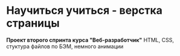 # Научиться учиться - верстка страницы

**Проект второго спринта курса "Веб-разработчик"**
HTML, CSS, стуктура файлов по БЭМ, немного анимации

